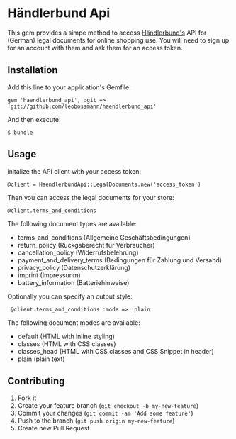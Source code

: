 # Händlerbund Api

This gem provides a simpe method to access [Händlerbund's](http://www.haendlerbund.de) API for (German) legal documents for online shopping use. You will need to sign up for an account with them and ask them for an access token. 

## Installation

Add this line to your application's Gemfile:

    gem 'haendlerbund_api', :git => 'git://github.com/leobossmann/haendlerbund_api'

And then execute:

    $ bundle

## Usage

initalize the API client with your access token:

    @client = HaendlerbundApi::LegalDocuments.new('access_token')

Then you can access the legal documents for your store:

    @client.terms_and_conditions

The following document types are available:

* terms\_and\_conditions (Allgemeine Geschäftsbedingungen)
* return\_policy (Rückgaberecht für Verbraucher)
* cancellation\_policy (Widerrufsbelehrung)
* payment\_and\_delivery\_terms (Bedingungen für Zahlung und Versand)
* privacy\_policy (Datenschutzerklärung)
* imprint (Impressunm)
* battery\_information (Batteriehinweise)

Optionally you can specify an output style:

     @client.terms_and_conditions :mode => :plain

The following document modes are available:

* default (HTML with inline styling)
* classes (HTML with CSS classes)
* classes\_head (HTML with CSS classes and CSS Snippet in header)
* plain (plain text)
  

## Contributing

1. Fork it
2. Create your feature branch (`git checkout -b my-new-feature`)
3. Commit your changes (`git commit -am 'Add some feature'`)
4. Push to the branch (`git push origin my-new-feature`)
5. Create new Pull Request
